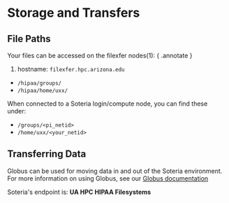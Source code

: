 # Storage and Transfers

## File Paths

Your files can be accessed on the filexfer nodes(1):
{ .annotate }

1.  hostname: ```filexfer.hpc.arizona.edu```

<ul>
    <li> <code>/hipaa/groups/<pi_netid></code> </li>
    <li><code>/hipaa/home/uxx/<your_netid></code></li>
</ul>

When connected to a Soteria login/compute node, you can find these under:

* ```/groups/<pi_netid>```
* ```/home/uxx/<your_netid>```

## Transferring Data

Globus can be used for moving data in and out of the Soteria environment. For more information on using Globus, see our [Globus documentation](../../storage_and_transfers/transfers/globus/)

Soteria's endpoint is: **UA HPC HIPAA Filesystems**